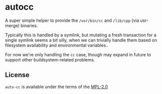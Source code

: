 # autocc

A super simple helper to provide the `/usr/bin/cc` and `/lib/cpp` (via usr-merge) binaries.

Typically this is handled by a symlink, but mutating a fresh transaction for a single symlink seems a bit silly, when we can trivially handle them based on filesystem availability and environmental variables..

For now we're only handling the `cc` case, though may expand in future to support other buildsystem-related problems.

## License

`auto-cc` is available under the terms of the [MPL-2.0](https://spdx.org/licenses/MPL-2.0.html)
